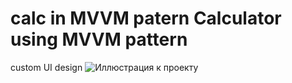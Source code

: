 # calc in MVVM patern Calculator using MVVM pattern
custom UI design
![Иллюстрация к проекту](https://github.com/arsenicumS/calc/blob/master/img/scrin.png)
